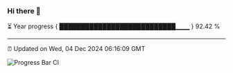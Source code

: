 ### Hi there 👋

⏳ Year progress { ███████████████████████████▁▁▁ } 92.42 %

---

⏰ Updated on Wed, 04 Dec 2024 06:16:09 GMT

![Progress Bar CI](https://github.com/Shyam-Makwana/GitHub-Actions-Demo/workflows/Progress%20Bar%20CI/badge.svg)
